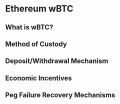 # Ethereum wBTC

## What is wBTC?

## Method of Custody

## Deposit/Withdrawal Mechanism

## Economic Incentives

## Peg Failure Recovery Mechanisms
